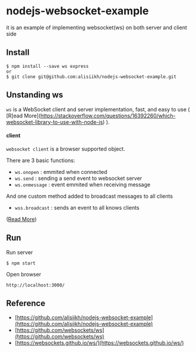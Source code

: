 # nodejs-websocket-example
it is an example of implementing websocket(ws) on both server and client side

## Install
```
$ npm install --save ws express
or 
$ git clone git@github.com:alisiikh/nodejs-websocket-example.git
```

## Unstanding ws
 `ws` is a WebSocket client and server implementation, fast, and easy to use ( [R]ead More](https://stackoverflow.com/questions/16392260/which-websocket-library-to-use-with-node-js) ).

#### client
`websocket client` is a browser supported object.

There are 3 basic functions:
 - `ws.onopen` : emmited when connected
 - `ws.send` : sending a send event to websocket server
 - `ws.onmessage` : event emmited when receiving message 
 
And one custom method added to broadcast messages to all clients
- `wss.broadcast` : sends an event to all knows clients

([Read More](https://developer.mozilla.org/en-US/docs/Web/API/WebSockets_API/Writing_WebSocket_client_applications))

## Run

Run server
```
$ npm start
``` 

Open browser
```
http://localhost:3000/
```

## Reference
 - [https://github.com/alisiikh/nodejs-websocket-example](https://github.com/alisiikh/nodejs-websocket-example)
 - [https://github.com/websockets/ws](https://github.com/websockets/ws)
 - [https://websockets.github.io/ws/](https://websockets.github.io/ws/)
